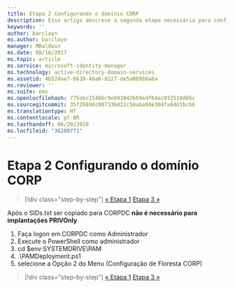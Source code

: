 ```yaml
---
title: Etapa 2 Configurando o domínio CORP
description: Esse artigo descreve a segunda etapa necessária para configurar o domínio CORP, que envolve a execução de um script, após copiar sids.txt para o CORPDC
keywords: ''
author: barclayn
ms.author: barclayn
manager: MBaldwin
ms.date: 08/18/2017
ms.topic: article
ms.service: microsoft-identity-manager
ms.technology: active-directory-domain-services
ms.assetid: 4b524ae7-6610-40a0-8127-de5a08988a8a
ms.reviewer: ''
ms.suite: ems
ms.openlocfilehash: 775abc1546bc9eb93842b69edf64ac032518d66c
ms.sourcegitcommit: 35f2989dc007336422c58a6a94e304fa84d1bcb6
ms.translationtype: HT
ms.contentlocale: pt-BR
ms.lasthandoff: 06/20/2018
ms.locfileid: "36289771"
---
```

# <a name="step-2-configuring-the-corp-domain"></a>Etapa 2 Configurando o domínio CORP

> [!div class="step-by-step"]
> [« Etapa 1](sp1-step1-configuring-priv-domain.md)
> [Etapa 3 »](sp1-step3-installing-configuring-sql.md)

Após o SIDs.txt ser copiado para CORPDC **não é necessário para implantações PRIVOnly**

1. Faça logon em CORPDC como Administrador
2. Execute o PowerShell como administrador
3. cd $env:SYSTEMDRIVE\PAM
4. .\PAMDeployment.ps1
5. selecione a Opção 2 do Menu (Configuração de Floresta CORP)

> [!div class="step-by-step"]
> [« Etapa 1](sp1-step1-configuring-priv-domain.md)
> [Etapa 3 »](sp1-step3-installing-configuring-sql.md)
